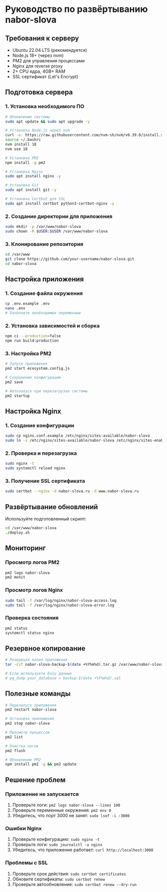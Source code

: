 # Руководство по развёртыванию nabor-slova

## Требования к серверу

- Ubuntu 22.04 LTS (рекомендуется)
- Node.js 18+ (через nvm)
- PM2 для управления процессами
- Nginx для reverse proxy
- 2+ CPU ядра, 4GB+ RAM
- SSL сертификат (Let's Encrypt)

## Подготовка сервера

### 1. Установка необходимого ПО

```bash
# Обновление системы
sudo apt update && sudo apt upgrade -y

# Установка Node.js через nvm
curl -o- https://raw.githubusercontent.com/nvm-sh/nvm/v0.39.0/install.sh | bash
source ~/.bashrc
nvm install 18
nvm use 18

# Установка PM2
npm install -g pm2

# Установка Nginx
sudo apt install nginx -y

# Установка Git
sudo apt install git -y

# Установка Certbot для SSL
sudo apt install certbot python3-certbot-nginx -y
```

### 2. Создание директории для приложения

```bash
sudo mkdir -p /var/www/nabor-slova
sudo chown -R $USER:$USER /var/www/nabor-slova
```

### 3. Клонирование репозитория

```bash
cd /var/www
git clone https://github.com/your-username/nabor-slova.git
cd nabor-slova
```

## Настройка приложения

### 1. Создание файла окружения

```bash
cp .env.example .env
nano .env
# Заполните необходимые переменные
```

### 2. Установка зависимостей и сборка

```bash
npm ci --production=false
npm run build:production
```

### 3. Настройка PM2

```bash
# Запуск приложения
pm2 start ecosystem.config.js

# Сохранение конфигурации
pm2 save

# Автозапуск при перезагрузке системы
pm2 startup
```

## Настройка Nginx

### 1. Создание конфигурации

```bash
sudo cp nginx.conf.example /etc/nginx/sites-available/nabor-slova
sudo ln -s /etc/nginx/sites-available/nabor-slova /etc/nginx/sites-enabled/
```

### 2. Проверка и перезагрузка

```bash
sudo nginx -t
sudo systemctl reload nginx
```

### 3. Получение SSL сертификата

```bash
sudo certbot --nginx -d nabor-slova.ru -d www.nabor-slova.ru
```

## Развёртывание обновлений

Используйте подготовленный скрипт:

```bash
cd /var/www/nabor-slova
./deploy.sh
```

## Мониторинг

### Просмотр логов PM2
```bash
pm2 logs nabor-slova
pm2 monit
```

### Просмотр логов Nginx
```bash
sudo tail -f /var/log/nginx/nabor-slova-access.log
sudo tail -f /var/log/nginx/nabor-slova-error.log
```

### Проверка состояния
```bash
pm2 status
systemctl status nginx
```

## Резервное копирование

```bash
# Резервная копия приложения
tar -czf nabor-slova-backup-$(date +%Y%m%d).tar.gz /var/www/nabor-slova

# Если используете базу данных
# pg_dump your_database > backup-$(date +%Y%m%d).sql
```

## Полезные команды

```bash
# Перезапуск приложения
pm2 restart nabor-slova

# Остановка приложения
pm2 stop nabor-slova

# Просмотр процессов
pm2 list

# Очистка логов
pm2 flush

# Обновление PM2
npm install pm2 -g && pm2 update
```

## Решение проблем

### Приложение не запускается
1. Проверьте логи: `pm2 logs nabor-slova --lines 100`
2. Проверьте переменные окружения: `pm2 env 0`
3. Убедитесь, что порт 3000 не занят: `sudo lsof -i :3000`

### Ошибки Nginx
1. Проверьте конфигурацию: `sudo nginx -t`
2. Проверьте логи: `sudo journalctl -u nginx`
3. Убедитесь, что приложение работает: `curl http://localhost:3000`

### Проблемы с SSL
1. Проверьте срок действия: `sudo certbot certificates`
2. Обновите сертификаты: `sudo certbot renew`
3. Проверьте автообновление: `sudo certbot renew --dry-run`
